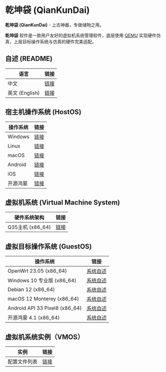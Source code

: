 # 乾坤袋 (QianKunDai)
  **乾坤袋 (QianKunDai)** - 上古神器，专做储物之用。

  **乾坤袋** 软件是一款用户友好的虚拟机系统管理软件，底层使用 [QEMU](https://www.qemu.org/) 实现硬件仿真，上层目标操作系统与仿真的硬件完美适配。

## 自述 (README)
| 语言 | 链接 |
|------|------|
| 中文 | [链接](https://gitcode.com/david921518/qkd-app/blob/gitcode/README.md) |
| 英文 (English) | [链接](https://gitcode.com/david921518/qkd-app/blob/gitcode/README.en.md) |

## 宿主机操作系统 (HostOS)
| 操作系统 | 链接 |
|---------|------|
| Windows  | [链接](https://gitcode.com/david921518/qkd-app/blob/gitcode/doc/HostOS_Windows.md) |
| Linux | [链接](https://gitcode.com/david921518/qkd-app/blob/gitcode/doc/HostOS_Linux.md) |
| macOS | [链接](https://gitcode.com/david921518/qkd-app/blob/gitcode/doc/HostOS_macOS.md) |
| Android | [链接](https://gitcode.com/david921518/qkd-app/blob/gitcode/doc/HostOS_Android.md) |
| iOS | [链接](https://gitcode.com/david921518/qkd-app/blob/gitcode/doc/HostOS_iOS.md) |
| 开源鸿蒙 | [链接](https://gitcode.com/david921518/qkd-app/blob/gitcode/doc/HostOS_OHOS.md) |

## 虚拟机系统 (Virtual Machine System)
| 硬件系统架构 | 链接 |
|--------------|------|
| Q35主机 (x86_64) | [链接](https://gitcode.com/david921518/qkd-app/blob/gitcode/doc/VM_X86_64_Q35.md) |

## 虚拟目标操作系统 (GuestOS)
| 操作系统 | 链接 |
|---------|------|
| OpenWrt 23.05 (x86_64) | [系统自述](https://gitcode.com/david921518/qkd-app/blob/gitcode/doc/GuestOS_OpenWrt2305_x86_64.md) |
| Windows 10 专业版 (x86_64) | [系统自述](https://gitcode.com/david921518/qkd-app/blob/gitcode/doc/GuestOS_Windows10_Pro_x64.md) |
| Debian 12 (x86_64) | [系统自述](https://gitcode.com/david921518/qkd-app/blob/gitcode/doc/GuestOS_Debian12_amd64.md) |
| macOS 12 Monterey (x86_64) | [系统自述](https://gitcode.com/david921518/qkd-app/blob/gitcode/doc/GuestOS_macOS12_Monterey_x86_64.md) |
| Android API 33 Pixel8 (x86_64) | [系统自述](https://gitcode.com/david921518/qkd-app/blob/gitcode/doc/GuestOS_Android_API_33_Pixel8_x86_64.md) |
| 开源鸿蒙 4.1 (x86_64) | [系统自述](https://gitcode.com/david921518/qkd-app/blob/gitcode/doc/GuestOS_OHOS4_amd64.md) |

## 虚拟机系统实例（VMOS）
| 实例 | 链接 |
|---------|------|
| 配置文件列表 | [链接](https://gitcode.com/david921518/qkd-app/blob/gitcode/doc/vmos-examples/README.md) |
